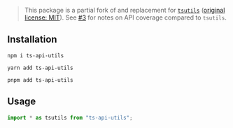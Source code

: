 > This package is a partial fork of and replacement for [`tsutils`](https://github.com/ajafff/tsutils) ([original license: MIT](https://github.com/ajafff/tsutils/blob/26b195358ec36d59f00333115aa3ffd9611ca78b/LICENSE)).
> See [#3](https://github.com/JoshuaKGoldberg/ts-api-utils/issues/3) for notes on API coverage compared to `tsutils`.

## Installation

```shell
npm i ts-api-utils
```

```shell
yarn add ts-api-utils
```

```shell
pnpm add ts-api-utils
```

## Usage

```ts
import * as tsutils from "ts-api-utils";
```
